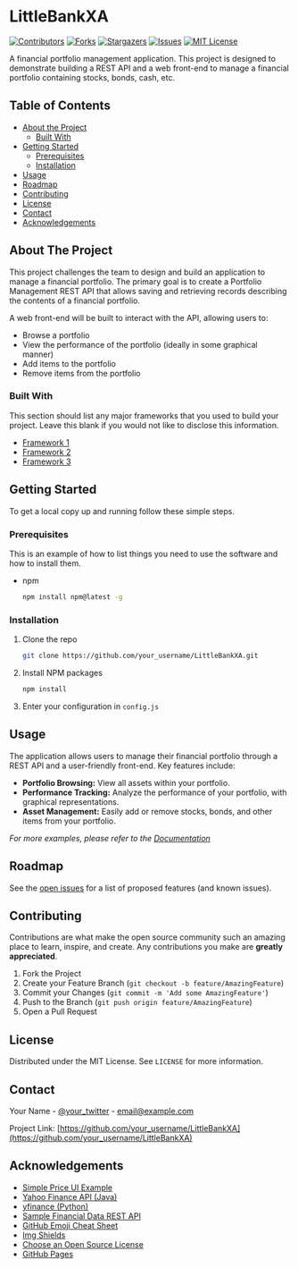 # LittleBankXA

[![Contributors][contributors-shield]][contributors-url]
[![Forks][forks-shield]][forks-url]
[![Stargazers][stars-shield]][stars-url]
[![Issues][issues-shield]][issues-url]
[![MIT License][license-shield]][license-url]

A financial portfolio management application. This project is designed to demonstrate building a REST API and a web front-end to manage a financial portfolio containing stocks, bonds, cash, etc.

## Table of Contents

* [About the Project](#about-the-project)
  * [Built With](#built-with)
* [Getting Started](#getting-started)
  * [Prerequisites](#prerequisites)
  * [Installation](#installation)
* [Usage](#usage)
* [Roadmap](#roadmap)
* [Contributing](#contributing)
* [License](#license)
* [Contact](#contact)
* [Acknowledgements](#acknowledgements)

## About The Project

This project challenges the team to design and build an application to manage a financial portfolio. The primary goal is to create a Portfolio Management REST API that allows saving and retrieving records describing the contents of a financial portfolio.

A web front-end will be built to interact with the API, allowing users to:
*   Browse a portfolio
*   View the performance of the portfolio (ideally in some graphical manner)
*   Add items to the portfolio
*   Remove items from the portfolio

### Built With

This section should list any major frameworks that you used to build your project. Leave this blank if you would not like to disclose this information.

*   [Framework 1](https://example.com)
*   [Framework 2](https://example.com)
*   [Framework 3](https://example.com)

## Getting Started

To get a local copy up and running follow these simple steps.

### Prerequisites

This is an example of how to list things you need to use the software and how to install them.
*   npm
    ```sh
    npm install npm@latest -g
    ```

### Installation

1.  Clone the repo
    ```sh
    git clone https://github.com/your_username/LittleBankXA.git
    ```
2.  Install NPM packages
    ```sh
    npm install
    ```
3.  Enter your configuration in `config.js`

## Usage

The application allows users to manage their financial portfolio through a REST API and a user-friendly front-end. Key features include:

*   **Portfolio Browsing:** View all assets within your portfolio.
*   **Performance Tracking:** Analyze the performance of your portfolio, with graphical representations.
*   **Asset Management:** Easily add or remove stocks, bonds, and other items from your portfolio.

_For more examples, please refer to the [Documentation](https://example.com)_

## Roadmap

See the [open issues](https://github.com/your_username/LittleBankXA/issues) for a list of proposed features (and known issues).

## Contributing

Contributions are what make the open source community such an amazing place to learn, inspire, and create. Any contributions you make are **greatly appreciated**.

1.  Fork the Project
2.  Create your Feature Branch (`git checkout -b feature/AmazingFeature`)
3.  Commit your Changes (`git commit -m 'Add some AmazingFeature'`)
4.  Push to the Branch (`git push origin feature/AmazingFeature`)
5.  Open a Pull Request

## License

Distributed under the MIT License. See `LICENSE` for more information.

## Contact

Your Name - [@your_twitter](https://twitter.com/your_twitter) - email@example.com

Project Link: [https://github.com/your_username/LittleBankXA](https://github.com/your_username/LittleBankXA)

## Acknowledgements

*   [Simple Price UI Example](https://bitbucket.org/fcallaly/simple-price-ui)
*   [Yahoo Finance API (Java)](https://github.com/sstrickx/yahoofinance-api)
*   [yfinance (Python)](https://pypi.org/project/yfinance/)
*   [Sample Financial Data REST API](https://c4rm9elh30.execute-api.us-east-1.amazonaws.com/default/cachedPriceData?ticker=TSLA)
*   [GitHub Emoji Cheat Sheet](https://www.webpagefx.com/tools/emoji-cheat-sheet)
*   [Img Shields](https://shields.io)
*   [Choose an Open Source License](https://choosealicense.com)
*   [GitHub Pages](https://pages.github.com)

<!-- MARKDOWN LINKS & IMAGES -->
[contributors-shield]: https://img.shields.io/github/contributors/your_username/LittleBankXA.svg?style=for-the-badge
[contributors-url]: https://github.com/your_username/LittleBankXA/graphs/contributors
[forks-shield]: https://img.shields.io/github/forks/your_username/LittleBankXA.svg?style=for-the-badge
[forks-url]: https://github.com/your_username/LittleBankXA/network/members
[stars-shield]: https://img.shields.io/github/stars/your_username/LittleBankXA.svg?style=for-the-badge
[stars-url]: https://github.com/your_username/LittleBankXA/stargazers
[issues-shield]: https://img.shields.io/github/issues/your_username/LittleBankXA.svg?style=for-the-badge
[issues-url]: https://github.com/your_username/LittleBankXA/issues
[license-shield]: https://img.shields.io/github/license/your_username/LittleBankXA.svg?style=for-the-badge
[license-url]: https://github.com/your_username/LittleBankXA/blob/master/LICENSE.txt
